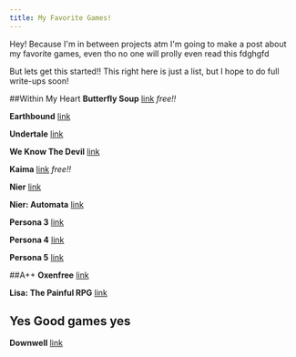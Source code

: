 ```yaml
---
title: My Favorite Games!
---
```


Hey! Because I'm in between projects atm I'm going to make a post about my favorite games, even tho no one will prolly even read this fdghgfd

But lets get this started!! This right here is just a list, but I hope to do full write-ups soon!

##Within My Heart
 **Butterfly Soup** [link](https://brianna-lei.itch.io/butterfly-soup) *free!!*

 **Earthbound** [link](https://www.wikiwand.com/en/EarthBound)

 **Undertale** [link](https://undertale.com/)

 **We Know The Devil** [link](http://store.steampowered.com/app/435300/We_Know_the_Devil/)

 **Kaima** [link](https://nomnomnami.itch.io/kaima) *free!!*

 **Nier** [link](https://www.wikiwand.com/en/Nier_(video_game))

 **Nier: Automata** [link](https://www.wikiwand.com/en/Nier:_Automata)

 **Persona 3** [link](https://www.wikiwand.com/en/Shin_Megami_Tensei:_Persona_3)

 **Persona 4** [link](https://www.wikiwand.com/en/Shin_Megami_Tensei:_Persona_4)

 **Persona 5** [link](https://www.wikiwand.com/en/Persona_5)

##A++
 **Oxenfree** [link](http://store.steampowered.com/app/388880/Oxenfree/)
 
 **Lisa: The Painful RPG** [link](http://www.lisatherpg.com/)


## Yes Good games yes
 **Downwell** [link](http://store.steampowered.com/app/360740/Downwell/)
